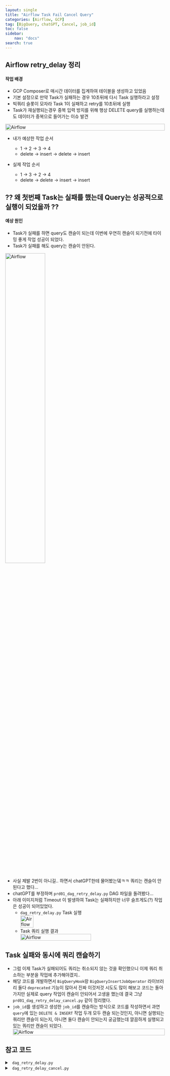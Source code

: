 ```yaml
---
layout: single
title: "Airflow Task Fail Cancel Query"
categories: [Airflow, GCP]
tag: [BigQuery, chatGPT, Cancel, job_id]
toc: false
sidebar:
    nav: "docs"
search: true
---
```




## Airflow retry_delay 정리

<div class="notice--success">
<h4> 작업 배경  </h4>
<ul> 
    <li> GCP Composer로 매시간 데이터를 집계하여 테이블을 생성하고 있었음   </li>
    <li> 기본 설정으로 만약 Task가 실패하는 경우 10초뒤에 다시 Task 실행하라고 설정   </li>
    <li> 빅쿼리 슬롯이 모자라 Task 1이 실패하고 retry를 10초뒤에 실행  </li>
    <li> Task가 재실행되는경우 중복 입력 방지를 위해 행상 DELETE query를 실행하는데도 데이터가 중복으로 들어가는 이슈 발견</li>

</ul>
</div>

<div style="display: flex;">
    <img src="{{site.url}}/images/2023-05-05/jobs_by_folder.png" alt="Airflow" style="width: 100%;">
</div>

- 내가 예상한 작업 순서
    - 1 → 2 → 3 → 4 
    - delete → insert → delete → insert

- 실제 작업 순서
    - 1 → 3 → 2 → 4
    - delete → delete → insert → insert

## ?? 왜 첫번째 Task는 실패를 했는데 Query는 성공적으로 실행이 되었을까 ??
<div class="notice--warning">
<h4> 예상 원인  </h4>
<ul> 
    <li> Task가 실패를 하면 query도 캔슬이 되는데 이번에 우연히 캔슬이 되기전에 타이밍 좋게 작업 성공이 되었다.   </li>
    <li> Task가 실패를 해도 query는 캔슬이 안된다.   </li>
</ul>
</div>
            
<img src="{{site.url}}/images/2023-05-05/chatGPT.png" alt="Airflow" style="width: 50%;">

- 사실 제발 2번이 아니길.. 하면서 chatGPT한테 물어봤는뎈ㅋㅋ 쿼리는 캔슬이 안된다고 했다...  
- chatGPT를 부정하며 `prd01_dag_retry_delay.py` DAG 파일을 돌려봤다... 
- 아래 이미지처럼 Timeout 이 발생하여 Task는 실패하지만 너무 슬프게도(?) 작업은 성공이 되어있었다.
    - `dag_retry_delay.py` Task 실행 
        <div style="display: flex;">
            <img src="{{site.url}}/images/2023-05-05/prd01_dag_retry_delay.png" alt="Airflow" style="width: 30%;">
        </div>
    - Task 쿼리 실행 결과   
        <div style="display: flex;"> 
            <img src="{{site.url}}/images/2023-05-05/prd01_dag_retry_delay_jbf.png" alt="Airflow" style="width: 70%;"> 
        </div>


## Task 실패와 동시에 쿼리 캔슬하기 

- 그럼 이제 Task가 실패되어도 쿼리는 취소되지 않는 것을 확인했으니 이제 쿼리 취소하는 부분을 작업에 추가해야겠지.. 
- 해당 코드를 개발하면서 `BigQueryHook`랑 `BigQueryInsertJobOperator` 라이브러리 둘다 `deprecated` 기능이 많아서 진짜 이것저것 시도도 많이 해보고 코드는 돌아가지만 실제로 query 작업이 캔슬이 안되어서 고생을 했는데 결국 그냥 `prd01_dag_retry_delay_cancel.py` 같이 정리했다.
- `job_id`를 생성하고 생성한 `job_id`를 캔슬하는 방식으로 코드를 작성하면서 과연 `query`에 있는 `DELETE & INSERT` 작업 두개 모두 캔슬 되는것인지, 아니면 실행되는 쿼리만 캔슬이 되는지, 아니면 둘다 캔슬이 안되는지 궁금했는데 깔끔하게 실행되고있는 쿼리만 캔슬이 되었다.
    <div style="display: flex;">
        <img src="{{site.url}}/images/2023-05-05/prd01_dag_retry_delay_cancel_jbf.png" alt="Airflow" style="width: 100%;">
    </div>

## 참고 코드 

<details>
<summary> <code> dag_retry_delay.py </code> </summary>
<div markdown="1">

```python
import os
from airflow import DAG
from airflow.operators.dummy import DummyOperator
from airflow.operators.python import PythonOperator

from datetime import datetime, timedelta
import pytz
import pendulum
from dag_utils.gcp_bigquery_v2 import run_query
import sys

def get_path(_path, step, _dir=None):
    up_path = os.sep.join(_path.split(os.sep)[:-step])
    if _dir is None:
        return up_path
    return os.path.join(up_path, _dir)

module_path = get_path(os.path.dirname(os.path.abspath(__file__)), 2)
sys.path.append(module_path)
KEY_PATH = "data/{key_name}.json"
os.environ["GOOGLE_APPLICATION_CREDENTIALS"]=KEY_PATH

def print_time(**kwargs) -> str:
    time_utc = datetime.now()
    time_kst = time_utc + timedelta(hours=9)
    logical_date = kwargs.get('logical_date')

    print("UTC time: ", time_utc)
    print("KST time: ", time_kst)
    print("context logical_date: ", logical_date)
    print("context logical_date (kst): ", logical_date + timedelta(hours=9))

    run_query(owner="local_airflow", query=kwargs['query'])
    return


kst_timezone = pytz.timezone('Asia/Seoul')

OWNER = 'rho715@'
DAG_ID = os.path.basename(__file__).replace(".pyc", "").replace(".py", "")
DAG_NAME = f'prd01_{DAG_ID}'
default_args = {
    'owner': OWNER,
    'dag_id': DAG_ID,
    'depends_on_past': False,
    'start_date': pendulum.now(tz='Asia/Seoul') - timedelta(days=1),
    'email_on_failure': False,
    'email_on_retry': False,
}



query = f"""
# ----------------------------------------------------------------------

DELETE `{target_table}`
WHERE ap_timestamp >= '2023-05-04 00:00:00' and ap_timestamp < '2023-05-04 18:00:00';

# ----------------------------------------------------------------------

INSERT INTO `{target_table}`
SELECT 
  *
FROM `{from}`
WHERE ap_timestamp >= '2023-05-04 00:00:00' and ap_timestamp < '2023-05-04 18:00:00';
"""



with DAG(DAG_NAME,
         default_args=default_args,
         dagrun_timeout=timedelta(hours=2),
         max_active_runs=1,
         max_active_tasks=1,
         catchup=False,
         is_paused_upon_creation=True,
        schedule_interval="10 * * * *",
         tags=['testing']
         ) as dag:
    start = DummyOperator(
        task_id='start',
        dag=dag
    )
    args = {"query":query}
    task_01 = PythonOperator(
        task_id='task_01',
        python_callable=print_time,
        op_kwargs=args,
        provide_context=True,
        execution_timeout=timedelta(seconds=5),
        dag=dag
    )

    end = DummyOperator(
        task_id='end',
        dag=dag
    )

    start >> task_01 >> end
```
</div>
</details>

<details>
<summary> <code> dag_retry_delay_cancel.py </code> </summary>
<div markdown="1">

```python
from airflow.providers.google.cloud.hooks.bigquery import BigQueryHook
from airflow.exceptions import AirflowException
import os
from airflow import DAG
from airflow.operators.dummy import DummyOperator
from airflow.operators.python import PythonOperator

from datetime import datetime, timedelta
import pytz
import pendulum
import sys
import uuid

def get_path(_path, step, _dir=None):
    up_path = os.sep.join(_path.split(os.sep)[:-step])
    if _dir is None:
        return up_path
    return os.path.join(up_path, _dir)

module_path = get_path(os.path.dirname(os.path.abspath(__file__)), 2)
sys.path.append(module_path)
KEY_PATH = "data/{key_name}.json"
os.environ["GOOGLE_APPLICATION_CREDENTIALS"]=KEY_PATH

kst_timezone = pytz.timezone('Asia/Seoul')
LOC = 'asia-northeast3'

OWNER = 'rho715@'
DAG_ID = os.path.basename(__file__).replace(".pyc", "").replace(".py", "")
DAG_NAME = f'prd01_{DAG_ID}_testing_cancel'
default_args = {
    'owner': OWNER,
    'dag_id': DAG_ID,
    'depends_on_past': False,
    'start_date': pendulum.now(tz='Asia/Seoul') - timedelta(days=1),
    'email_on_failure': False,
    'email_on_retry': False,
}

query = f"""
# ----------------------------------------------------------------------

DELETE `{target_table}`
WHERE ap_timestamp >= '2023-05-04 00:00:00' and ap_timestamp < '2023-05-04 18:00:00';

# ----------------------------------------------------------------------

INSERT INTO `{target_table}`
SELECT 
  *
FROM `{from}`
WHERE ap_timestamp >= '2023-05-04 00:00:00' and ap_timestamp < '2023-05-04 18:00:00';
"""

def my_bigquery_task(**kwargs):
    time_utc = datetime.now()
    time_kst = time_utc + timedelta(hours=9)
    logical_date = kwargs.get('logical_date')

    print("UTC time: ", time_utc)
    print("KST time: ", time_kst)
    print("context logical_date: ", logical_date)
    print("context logical_date (kst): ", logical_date + timedelta(hours=9))


    job_id = str(uuid.uuid4())
    sql_query = kwargs['query']

    try:
        hook = BigQueryHook()
        hook.insert_job(
            configuration={
                'query': {
                    'query': sql_query,
                    'useLegacySql': False
                }
            },
            job_id=job_id,
            nowait=False
        )

    except Exception as e:

        try:
            from google.cloud import bigquery

            client= bigquery.Client()
            job = client.cancel_job(job_id, location=LOC)
            print(f"{job.location}:{job.job_id} cancelled")
            client.close()

        except AirflowException as ae:
            print("this part is ae") # handle the exception

        raise e

with DAG(DAG_NAME,
         default_args=default_args,
         dagrun_timeout=timedelta(hours=2),
         max_active_runs=1,
         max_active_tasks=1,
         catchup=False,
         is_paused_upon_creation=True,
        schedule_interval="10 * * * *",
         tags=['testing']
         ) as dag:
    start = DummyOperator(
        task_id='start',
        dag=dag
    )
    args = {"query":query}
    task_01 = PythonOperator(
        task_id='task_01',
        python_callable=my_bigquery_task,
        op_kwargs=args,
        provide_context=True,
        execution_timeout=timedelta(seconds=5),
        dag=dag
    )
    end = DummyOperator(
        task_id='end',
        dag=dag
    )

    start >> task_01 >> end

```

</div>
</details>
